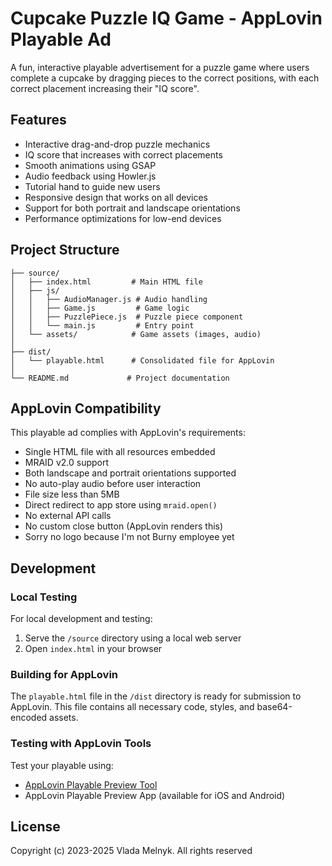 # Cupcake Puzzle IQ Game - AppLovin Playable Ad

A fun, interactive playable advertisement for a puzzle game where users complete a cupcake by dragging pieces to the correct positions, with each correct placement increasing their "IQ score".

## Features

- Interactive drag-and-drop puzzle mechanics
- IQ score that increases with correct placements
- Smooth animations using GSAP
- Audio feedback using Howler.js
- Tutorial hand to guide new users
- Responsive design that works on all devices
- Support for both portrait and landscape orientations
- Performance optimizations for low-end devices

## Project Structure

```
├── source/
│   ├── index.html         # Main HTML file
│   ├── js/
│   │   ├── AudioManager.js # Audio handling
│   │   ├── Game.js         # Game logic
│   │   ├── PuzzlePiece.js  # Puzzle piece component
│   │   └── main.js         # Entry point
│   └── assets/            # Game assets (images, audio)
│
├── dist/
│   └── playable.html      # Consolidated file for AppLovin
│
└── README.md             # Project documentation
```

## AppLovin Compatibility

This playable ad complies with AppLovin's requirements:

- Single HTML file with all resources embedded
- MRAID v2.0 support
- Both landscape and portrait orientations supported
- No auto-play audio before user interaction
- File size less than 5MB
- Direct redirect to app store using `mraid.open()`
- No external API calls
- No custom close button (AppLovin renders this)
- Sorry no logo because I'm not Burny employee yet

## Development

### Local Testing

For local development and testing:

1. Serve the `/source` directory using a local web server
2. Open `index.html` in your browser

### Building for AppLovin

The `playable.html` file in the `/dist` directory is ready for submission to AppLovin. This file contains all necessary code, styles, and base64-encoded assets.

### Testing with AppLovin Tools

Test your playable using:
- [AppLovin Playable Preview Tool](https://p.applov.in/playablePreview?create=1&qr=1)
- AppLovin Playable Preview App (available for iOS and Android)

## License

Copyright (c) 2023-2025 Vlada Melnyk. All rights reserved 